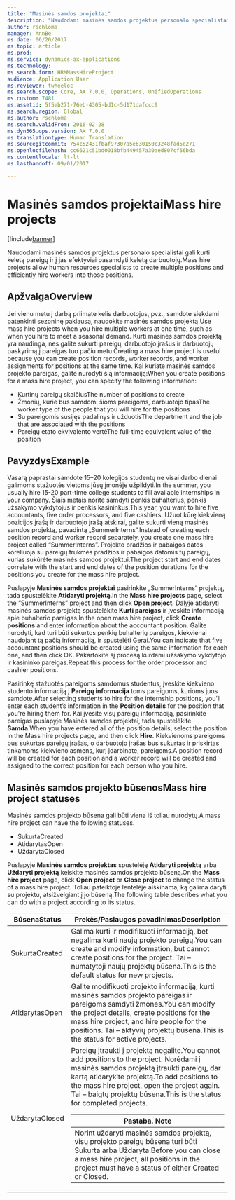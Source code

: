 ```yaml
---
title: "Masinės samdos projektai"
description: "Naudodami masinės samdos projektus personalo specialistai gali kurti keletą pareigų ir į jas efektyviai pasamdyti keletą darbuotojų."
author: rschloma
manager: AnnBe
ms.date: 06/20/2017
ms.topic: article
ms.prod: 
ms.service: dynamics-ax-applications
ms.technology: 
ms.search.form: HRMMassHireProject
audience: Application User
ms.reviewer: twheeloc
ms.search.scope: Core, AX 7.0.0, Operations, UnifiedOperations
ms.custom: 7481
ms.assetid: 5f5eb271-76eb-4305-bd1c-5d171dafccc9
ms.search.region: Global
ms.author: rschloma
ms.search.validFrom: 2016-02-28
ms.dyn365.ops.version: AX 7.0.0
ms.translationtype: Human Translation
ms.sourcegitcommit: 754c52431fbaf97307a5e630150c3248fad5d271
ms.openlocfilehash: cc6621c51bd0018bfb449457a30aed807cf56bda
ms.contentlocale: lt-lt
ms.lasthandoff: 09/01/2017

---
```


# <a name="mass-hire-projects"></a><span data-ttu-id="a20a4-103">Masinės samdos projektai</span><span class="sxs-lookup"><span data-stu-id="a20a4-103">Mass hire projects</span></span>

[!include[banner](../includes/banner.md)]


<span data-ttu-id="a20a4-104">Naudodami masinės samdos projektus personalo specialistai gali kurti keletą pareigų ir į jas efektyviai pasamdyti keletą darbuotojų.</span><span class="sxs-lookup"><span data-stu-id="a20a4-104">Mass hire projects allow human resources specialists to create multiple positions and efficiently hire workers into those positions.</span></span>

<a name="overview"></a><span data-ttu-id="a20a4-105">Apžvalga</span><span class="sxs-lookup"><span data-stu-id="a20a4-105">Overview</span></span>
--------

<span data-ttu-id="a20a4-106">Jei vienu metu į darbą priimate kelis darbuotojus, pvz., samdote siekdami patenkinti sezoninę paklausą, naudokite masinės samdos projektą.</span><span class="sxs-lookup"><span data-stu-id="a20a4-106">Use mass hire projects when you hire multiple workers at one time, such as when you hire to meet a seasonal demand.</span></span> <span data-ttu-id="a20a4-107">Kurti masinės samdos projektą yra naudinga, nes galite sukurti pareigų, darbuotojo įrašus ir darbuotojų paskyrimą į pareigas tuo pačiu metu.</span><span class="sxs-lookup"><span data-stu-id="a20a4-107">Creating a mass hire project is useful because you can create position records, worker records, and worker assignments for positions at the same time.</span></span> <span data-ttu-id="a20a4-108">Kai kuriate masinės samdos projekto pareigas, galite nurodyti šią informaciją:</span><span class="sxs-lookup"><span data-stu-id="a20a4-108">When you create positions for a mass hire project, you can specify the following information:</span></span>
-   <span data-ttu-id="a20a4-109">Kurtinų pareigų skaičius</span><span class="sxs-lookup"><span data-stu-id="a20a4-109">The number of positions to create</span></span>
-   <span data-ttu-id="a20a4-110">Žmonių, kurie bus samdomi šioms pareigoms, darbuotojo tipas</span><span class="sxs-lookup"><span data-stu-id="a20a4-110">The worker type of the people that you will hire for the positions</span></span>
-   <span data-ttu-id="a20a4-111">Su pareigomis susijęs padalinys ir užduotis</span><span class="sxs-lookup"><span data-stu-id="a20a4-111">The department and the job that are associated with the positions</span></span>
-   <span data-ttu-id="a20a4-112">Pareigų etato ekvivalento vertė</span><span class="sxs-lookup"><span data-stu-id="a20a4-112">The full-time equivalent value of the position</span></span>

## <a name="example"></a><span data-ttu-id="a20a4-113">Pavyzdys</span><span class="sxs-lookup"><span data-stu-id="a20a4-113">Example</span></span>
<span data-ttu-id="a20a4-114">Vasarą paprastai samdote 15–20 kolegijos studentų ne visai darbo dienai galimoms stažuotės vietoms jūsų įmonėje užpildyti.</span><span class="sxs-lookup"><span data-stu-id="a20a4-114">In the summer, you usually hire 15-20 part-time college students to fill available internships in your company.</span></span> <span data-ttu-id="a20a4-115">Šiais metais norite samdyti penkis buhalterius, penkis užsakymo vykdytojus ir penkis kasininkus.</span><span class="sxs-lookup"><span data-stu-id="a20a4-115">This year, you want to hire five accountants, five order processors, and five cashiers.</span></span> <span data-ttu-id="a20a4-116">Užuot kūrę kiekvieną pozicijos įrašą ir darbuotojo įrašą atskirai, galite sukurti vieną masinės samdos projektą, pavadintą „SummerInterns“.</span><span class="sxs-lookup"><span data-stu-id="a20a4-116">Instead of creating each position record and worker record separately, you create one mass hire project called “SummerInterns”.</span></span> <span data-ttu-id="a20a4-117">Projekto pradžios ir pabaigos datos koreliuoja su pareigų trukmės pradžios ir pabaigos datomis tų pareigų, kurias sukūrėte masinės samdos projektui.</span><span class="sxs-lookup"><span data-stu-id="a20a4-117">The project start and end dates correlate with the start and end dates of the position durations for the positions you create for the mass hire project.</span></span> 

<span data-ttu-id="a20a4-118">Puslapyje **Masinės samdos projektai** pasirinkite „SummerInterns“ projektą, tada spustelėkite **Atidaryti projektą**.</span><span class="sxs-lookup"><span data-stu-id="a20a4-118">In the **Mass hire projects** page, select the “SummerInterns” project and then click **Open project**.</span></span> <span data-ttu-id="a20a4-119">Dalyje atidaryti masinės samdos projektą spustelėkite **Kurti pareigas** ir įveskite informaciją apie buhalterio pareigas.</span><span class="sxs-lookup"><span data-stu-id="a20a4-119">In the open mass hire project, click **Create positions** and enter information about the accountant position.</span></span> <span data-ttu-id="a20a4-120">Galite nurodyti, kad turi būti sukurtos penkių buhalterių pareigos, kiekvienai naudojant tą pačią informaciją, ir spustelėti Gerai.</span><span class="sxs-lookup"><span data-stu-id="a20a4-120">You can indicate that five accountant positions should be created using the same information for each one, and then click OK.</span></span> <span data-ttu-id="a20a4-121">Pakartokite šį procesą kurdami užsakymo vykdytojo ir kasininko pareigas.</span><span class="sxs-lookup"><span data-stu-id="a20a4-121">Repeat this process for the order processor and cashier positions.</span></span> 

<span data-ttu-id="a20a4-122">Pasirinkę stažuotės pareigoms samdomus studentus, įveskite kiekvieno studento informaciją į **Pareigų informacija** toms pareigoms, kurioms juos samdote.</span><span class="sxs-lookup"><span data-stu-id="a20a4-122">After selecting students to hire for the internship positions, you'll enter each student’s information in the **Position details** for the position that you're hiring them for.</span></span> <span data-ttu-id="a20a4-123">Kai įvesite visų pareigų informaciją, pasirinkite pareigas puslapyje Masinės samdos projektai, tada spustelėkite **Samda**.</span><span class="sxs-lookup"><span data-stu-id="a20a4-123">When you have entered all of the position details, select the position in the Mass hire projects page, and then click **Hire**.</span></span> <span data-ttu-id="a20a4-124">Kiekvienoms pareigoms bus sukurtas pareigų įrašas, o darbuotojo įrašas bus sukurtas ir priskirtas tinkamoms kiekvieno asmens, kurį įdarbinate, pareigoms.</span><span class="sxs-lookup"><span data-stu-id="a20a4-124">A position record will be created for each position and a worker record will be created and assigned to the correct position for each person who you hire.</span></span>

## <a name="mass-hire-project-statuses"></a><span data-ttu-id="a20a4-125">Masinės samdos projekto būsenos</span><span class="sxs-lookup"><span data-stu-id="a20a4-125">Mass hire project statuses</span></span>
<span data-ttu-id="a20a4-126">Masinės samdos projekto būsena gali būti viena iš toliau nurodytų.</span><span class="sxs-lookup"><span data-stu-id="a20a4-126">A mass hire project can have the following statuses.</span></span>
-   <span data-ttu-id="a20a4-127">Sukurta</span><span class="sxs-lookup"><span data-stu-id="a20a4-127">Created</span></span>
-   <span data-ttu-id="a20a4-128">Atidarytas</span><span class="sxs-lookup"><span data-stu-id="a20a4-128">Open</span></span>
-   <span data-ttu-id="a20a4-129">Uždaryta</span><span class="sxs-lookup"><span data-stu-id="a20a4-129">Closed</span></span>

<span data-ttu-id="a20a4-130">Puslapyje **Masinės samdos projektas** spustelėję **Atidaryti projektą** arba **Uždaryti projektą** keiskite masinės samdos projekto būseną.</span><span class="sxs-lookup"><span data-stu-id="a20a4-130">On the **Mass hire project** page, click **Open project** or **Close project** to change the status of a mass hire project.</span></span> <span data-ttu-id="a20a4-131">Toliau pateiktoje lentelėje aiškinama, ką galima daryti su projektu, atsižvelgiant į jo būseną.</span><span class="sxs-lookup"><span data-stu-id="a20a4-131">The following table describes what you can do with a project according to its status.</span></span>

<table>
<thead>
<tr class="header">
<th><span data-ttu-id="a20a4-132">Būsena</span><span class="sxs-lookup"><span data-stu-id="a20a4-132">Status</span></span></th>
<th><span data-ttu-id="a20a4-133">Prekės/Paslaugos pavadinimas</span><span class="sxs-lookup"><span data-stu-id="a20a4-133">Description</span></span></th>
</tr>
</thead>
<tbody>
<tr class="odd">
<td><span data-ttu-id="a20a4-134">Sukurta</span><span class="sxs-lookup"><span data-stu-id="a20a4-134">Created</span></span></td>
<td><span data-ttu-id="a20a4-135">Galima kurti ir modifikuoti informaciją, bet negalima kurti naujų projekto pareigų.</span><span class="sxs-lookup"><span data-stu-id="a20a4-135">You can create and modify information, but cannot create positions for the project.</span></span> <span data-ttu-id="a20a4-136">Tai – numatytoji naujų projektų būsena.</span><span class="sxs-lookup"><span data-stu-id="a20a4-136">This is the default status for new projects.</span></span></td>
</tr>
<tr class="even">
<td><span data-ttu-id="a20a4-137">Atidarytas</span><span class="sxs-lookup"><span data-stu-id="a20a4-137">Open</span></span></td>
<td><span data-ttu-id="a20a4-138">Galite modifikuoti projekto informaciją, kurti masinės samdos projekto pareigas ir pareigoms samdyti žmones.</span><span class="sxs-lookup"><span data-stu-id="a20a4-138">You can modify the project details, create positions for the mass hire project, and hire people for the positions.</span></span> <span data-ttu-id="a20a4-139">Tai – aktyvių projektų būsena.</span><span class="sxs-lookup"><span data-stu-id="a20a4-139">This is the status for active projects.</span></span></td>
</tr>
<tr class="odd">
<td><span data-ttu-id="a20a4-140">Uždaryta</span><span class="sxs-lookup"><span data-stu-id="a20a4-140">Closed</span></span></td>
<td><span data-ttu-id="a20a4-141">Pareigų įtraukti į projektą negalite.</span><span class="sxs-lookup"><span data-stu-id="a20a4-141">You cannot add positions to the project.</span></span> <span data-ttu-id="a20a4-142">Norėdami į masinės samdos projektą įtraukti pareigų, dar kartą atidarykite projektą.</span><span class="sxs-lookup"><span data-stu-id="a20a4-142">To add positions to the mass hire project, open the project again.</span></span> <span data-ttu-id="a20a4-143">Tai – baigtų projektų būsena.</span><span class="sxs-lookup"><span data-stu-id="a20a4-143">This is the status for completed projects.</span></span>
<div class="alert">
<table>
<thead>
<tr class="header">
<th><span data-ttu-id="a20a4-144"><strong>Pastaba. </strong></span><span class="sxs-lookup"><span data-stu-id="a20a4-144"><strong>Note</strong></span></span></th>
</tr>
</thead>
<tbody>
<tr class="odd">
<td><span data-ttu-id="a20a4-145">Norint uždaryti masinės samdos projektą, visų projekto pareigų būsena turi būti Sukurta arba Uždaryta.</span><span class="sxs-lookup"><span data-stu-id="a20a4-145">Before you can close a mass hire project, all positions in the project must have a status of either Created or Closed.</span></span></td>
</tr>
</tbody>
</table>
</div></td>
</tr>
</tbody>
</table>

 






